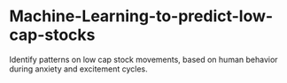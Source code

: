 # Machine-Learning-to-predict-low-cap-stocks
Identify patterns on low cap stock movements, based on human behavior during anxiety and excitement cycles.
